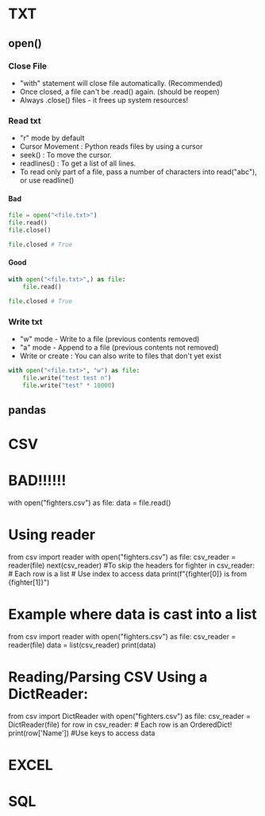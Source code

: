 # TXT
## open()
### Close File
- "with" statement will close file automatically. (Recommended)
- Once closed, a file can't be .read() again. (should be reopen)
- Always .close() files - it frees up system resources!

### Read txt
- "r" mode by default
- Cursor Movement : Python reads files by using a cursor
- seek() : To move the cursor.
- readlines() : To get a list of all lines.
- To read only part of a file, pass a number of characters into read("abc"), or use readline()
#### Bad
```python
file = open("<file.txt>")
file.read()
file.close()

file.closed # True
```
#### Good
```python
with open("<file.txt>",) as file:
    file.read()

file.closed # True
```
### Write txt
- "w" mode - Write to a file (previous contents removed)
- "a" mode - Append to a file (previous contents not removed)
- Write or create : You can also write to files that don't yet exist 
```python
with open("<file.txt>", "w") as file:
    file.write("test test n")
    file.write("test" * 10000)
```
## pandas




# CSV

# BAD!!!!!!
with open("fighters.csv") as file:
    data = file.read()

# Using reader
from csv import reader
with open("fighters.csv") as file:
    csv_reader = reader(file)
    next(csv_reader) #To skip the headers
    for fighter in csv_reader:
    	# Each row is a list
    	# Use index to access data
    	print(f"{fighter[0]} is from {fighter[1]}") 

# Example where data is cast into a list
from csv import reader
with open("fighters.csv") as file:
    csv_reader = reader(file)
    data = list(csv_reader)
    print(data)

# Reading/Parsing CSV Using a DictReader:
from csv import DictReader
with open("fighters.csv") as file:
    csv_reader = DictReader(file)
    for row in csv_reader:
        # Each row is an OrderedDict!
        print(row['Name']) #Use keys to access data
# EXCEL
# SQL
